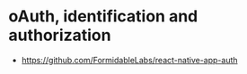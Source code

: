 # oAuth, identification and authorization

- https://github.com/FormidableLabs/react-native-app-auth
